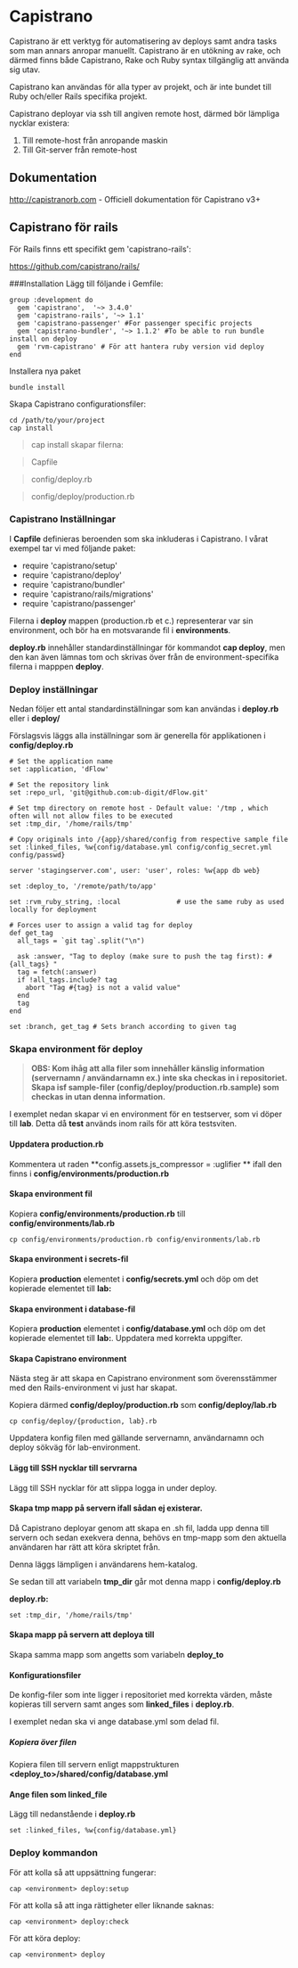 # Capistrano
Capistrano är ett verktyg för automatisering av deploys samt andra tasks som man annars anropar manuellt. Capistrano är en utökning av rake, och därmed finns både Capistrano, Rake och Ruby syntax tillgänglig att använda sig utav.

Capistrano kan användas för alla typer av projekt, och är inte bundet till Ruby och/eller Rails specifika projekt.

Capistrano deployar via ssh till angiven remote host, därmed bör lämpliga nycklar existera:
1. Till remote-host från anropande maskin
2. Till Git-server från remote-host

## Dokumentation
http://capistranorb.com - Officiell dokumentation för Capistrano v3+
## Capistrano för rails
För Rails finns ett specifikt gem 'capistrano-rails':

https://github.com/capistrano/rails/

###Installation
Lägg till följande i Gemfile:
```
group :development do
  gem 'capistrano',  '~> 3.4.0'
  gem 'capistrano-rails', '~> 1.1'
  gem 'capistrano-passenger' #For passenger specific projects
  gem 'capistrano-bundler', '~> 1.1.2' #To be able to run bundle install on deploy
  gem 'rvm-capistrano' # För att hantera ruby version vid deploy
end
```

Installera nya paket
```
bundle install
```

Skapa Capistrano configurationsfiler:
```
cd /path/to/your/project
cap install
```
>cap install skapar filerna: 

>Capfile

>config/deploy.rb

>config/deploy/production.rb

### Capistrano Inställningar
I **Capfile** definieras beroenden som ska inkluderas i Capistrano. I vårat exempel tar vi med följande paket:

* require 'capistrano/setup'
* require 'capistrano/deploy'
* require 'capistrano/bundler'
* require 'capistrano/rails/migrations'
* require 'capistrano/passenger'

Filerna i **deploy** mappen (production.rb et c.) representerar var sin environment, och bör ha en motsvarande fil i **environments**.

**deploy.rb** innehåller standardinställningar för kommandot **cap deploy**, men den kan även lämnas tom och skrivas över från de environment-specifika filerna i mapppen **deploy**.

### Deploy inställningar
Nedan följer ett antal standardinställningar som kan användas i **deploy.rb** eller i **deploy/**

Förslagsvis läggs alla inställningar som är generella för applikationen i **config/deploy.rb**

```
# Set the application name
set :application, 'dFlow'

# Set the repository link
set :repo_url, 'git@github.com:ub-digit/dFlow.git'

# Set tmp directory on remote host - Default value: '/tmp , which often will not allow files to be executed
set :tmp_dir, '/home/rails/tmp'

# Copy originals into /{app}/shared/config from respective sample file
set :linked_files, %w{config/database.yml config/config_secret.yml config/passwd}

server 'stagingserver.com', user: 'user', roles: %w{app db web}

set :deploy_to, '/remote/path/to/app'

set :rvm_ruby_string, :local              # use the same ruby as used locally for deployment

# Forces user to assign a valid tag for deploy
def get_tag
  all_tags = `git tag`.split("\n")

  ask :answer, "Tag to deploy (make sure to push the tag first): #{all_tags} "
  tag = fetch(:answer)
  if !all_tags.include? tag
    abort "Tag #{tag} is not a valid value"
  end
  tag
end

set :branch, get_tag # Sets branch according to given tag
```

### Skapa environment för deploy
>**OBS: Kom ihåg att alla filer som innehåller känslig information (servernamn / användarnamn ex.) inte ska checkas in i repositoriet. Skapa isf sample-filer (config/deploy/production.rb.sample) som checkas in utan denna information.**

I exemplet nedan skapar vi en environment för en testserver, som vi döper till **lab**. Detta då **test** används inom rails för att köra testsviten.

#### Uppdatera production.rb
Kommentera ut raden **config.assets.js_compressor = :uglifier
** ifall den finns i **config/environments/production.rb**

#### Skapa environment fil
Kopiera **config/environments/production.rb** till **config/environments/lab.rb**

`cp config/environments/production.rb config/environments/lab.rb`

#### Skapa environment i secrets-fil
Kopiera **production** elementet i **config/secrets.yml** och döp om det kopierade elementet till **lab:**

#### Skapa environment i database-fil
Kopiera **production** elementet i **config/database.yml** och döp om det kopierade elementet till **lab:**. Uppdatera med korrekta uppgifter.

#### Skapa Capistrano environment
Nästa steg är att skapa en Capistrano environment som överensstämmer med den Rails-environment vi just har skapat.

Kopiera därmed **config/deploy/production.rb** som **config/deploy/lab.rb**

`cp config/deploy/{production, lab}.rb`

Uppdatera konfig filen med gällande servernamn, användarnamn och deploy sökväg för lab-environment.

#### Lägg till SSH nycklar till servrarna
Lägg till SSH nycklar för att slippa logga in under deploy.

#### Skapa tmp mapp på servern ifall sådan ej existerar.
Då Capistrano deployar genom att skapa en .sh fil, ladda upp denna till servern och sedan exekvera denna, behövs en tmp-mapp som den aktuella användaren har rätt att köra skriptet från.

Denna läggs lämpligen i användarens hem-katalog. 

Se sedan till att variabeln **tmp_dir** går mot denna mapp i **config/deploy.rb**

**deploy.rb:**

`set :tmp_dir, '/home/rails/tmp'`

#### Skapa mapp på servern att deploya till
Skapa samma mapp som angetts som variabeln **deploy_to**

#### Konfigurationsfiler
De konfig-filer som inte ligger i repositoriet med korrekta värden, måste kopieras till servern samt anges som **linked_files** i **deploy.rb**.

I exemplet nedan ska vi ange database.yml som delad fil.

##### Kopiera över filen
Kopiera filen till servern enligt mappstrukturen **&lt;deploy_to&gt;/shared/config/database.yml**

#### Ange filen som linked_file
Lägg till nedanstående i **deploy.rb**

`set :linked_files, %w{config/database.yml}`

### Deploy kommandon
För att kolla så att uppsättning fungerar:
```
cap <environment> deploy:setup
```

För att kolla så att inga rättigheter eller liknande saknas:
```
cap <environment> deploy:check
```

För att köra deploy:
```
cap <environment> deploy
```